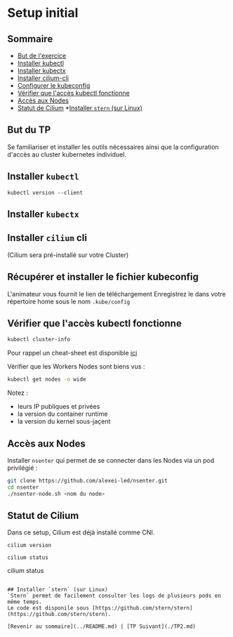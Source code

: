 # Setup initial

## Sommaire
  * [But de l'exercice](#but)
  * [Installer kubectl](#but)
  * [Installer kubectx](#but)
  * [Installer cilium-cli](#but)
  * [Configurer le kubeconfig](#but)
  * [Vérifier que l'accès kubectl fonctionne](#but)
  * [Accès aux Nodes](#but)
  * [Statut de Cilium](#but)
  *[Installer `stern` (sur Linux)](#but)

## But du TP
Se familiariser et installer les outils nécessaires ainsi que la configuration d'accès au cluster kubernetes individuel. 

## Installer `kubectl`


```shell
kubectl version --client
```

## Installer `kubectx`

## Installer `cilium` cli
(Cilium sera pré-installé sur votre Cluster)

## Récupérer et installer le fichier kubeconfig
L'animateur vous fournit le lien de téléchargement
Enregistrez le dans votre répertoire home sous le nom `.kube/config`

## Vérifier que l'accès kubectl fonctionne

```bash
kubectl cluster-info
```

Pour rappel un cheat-sheet est disponible [ici](https://kubernetes.io/fr/docs/reference/kubectl/cheatsheet/)

Vérifier que les Workers Nodes sont biens vus :
```bash
kubectl get nodes -o wide
```
Notez :
* leurs IP publiques et privées
* la version du container runtime
* la version du kernel sous-jaçent

## Accès aux Nodes
Installer  `nsenter` qui permet de se connecter dans les Nodes via un pod privilégié :
```bash
git clone https://github.com/alexei-led/nsenter.git
cd nsenter
./nsenter-node.sh <nom du node>
```

## Statut de Cilium
Dans ce setup, Cilium est déjà installé comme CNI.

```shell
cilium version
```

```shell
cilium status
```
cilium status
```

## Installer `stern` (sur Linux)
`Stern` permet de facilement consulter les logs de plusieurs pods en même temps.
Le code est disponile sous [https://github.com/stern/stern](https://github.com/stern/stern).

[Revenir au sommaire](../README.md) | [TP Suivant](./TP2.md)